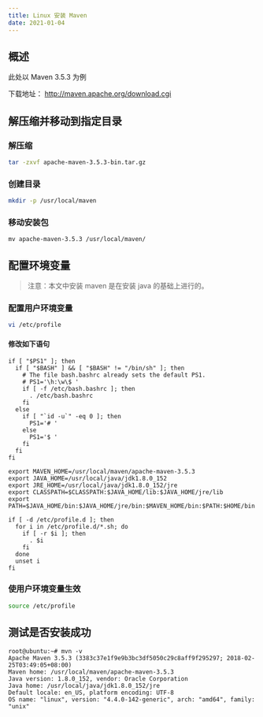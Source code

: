 ```yaml
---
title: Linux 安装 Maven
date: 2021-01-04
---
```


## 概述
此处以 Maven 3.5.3 为例

下载地址：
<http://maven.apache.org/download.cgi>

## 解压缩并移动到指定目录

### 解压缩
```sh
tar -zxvf apache-maven-3.5.3-bin.tar.gz
```

### 创建目录
```sh
mkdir -p /usr/local/maven
```
### 移动安装包
```
mv apache-maven-3.5.3 /usr/local/maven/
```

## 配置环境变量

> 注意：本文中安装 maven 是在安装 java 的基础上进行的。

### 配置用户环境变量
```sh
vi /etc/profile
```

#### 修改如下语句
```{17,18,19,20,21}
if [ "$PS1" ]; then
  if [ "$BASH" ] && [ "$BASH" != "/bin/sh" ]; then
    # The file bash.bashrc already sets the default PS1.
    # PS1='\h:\w\$ '
    if [ -f /etc/bash.bashrc ]; then
      . /etc/bash.bashrc
    fi
  else
    if [ "`id -u`" -eq 0 ]; then
      PS1='# '
    else
      PS1='$ '
    fi
  fi
fi

export MAVEN_HOME=/usr/local/maven/apache-maven-3.5.3
export JAVA_HOME=/usr/local/java/jdk1.8.0_152
export JRE_HOME=/usr/local/java/jdk1.8.0_152/jre
export CLASSPATH=$CLASSPATH:$JAVA_HOME/lib:$JAVA_HOME/jre/lib
export PATH=$JAVA_HOME/bin:$JAVA_HOME/jre/bin:$MAVEN_HOME/bin:$PATH:$HOME/bin

if [ -d /etc/profile.d ]; then
  for i in /etc/profile.d/*.sh; do
    if [ -r $i ]; then
      . $i
    fi
  done
  unset i
fi
```

### 使用户环境变量生效

```sh
source /etc/profile
```

## 测试是否安装成功

```
root@ubuntu:~# mvn -v
Apache Maven 3.5.3 (3383c37e1f9e9b3bc3df5050c29c8aff9f295297; 2018-02-25T03:49:05+08:00)
Maven home: /usr/local/maven/apache-maven-3.5.3
Java version: 1.8.0_152, vendor: Oracle Corporation
Java home: /usr/local/java/jdk1.8.0_152/jre
Default locale: en_US, platform encoding: UTF-8
OS name: "linux", version: "4.4.0-142-generic", arch: "amd64", family: "unix"
```
